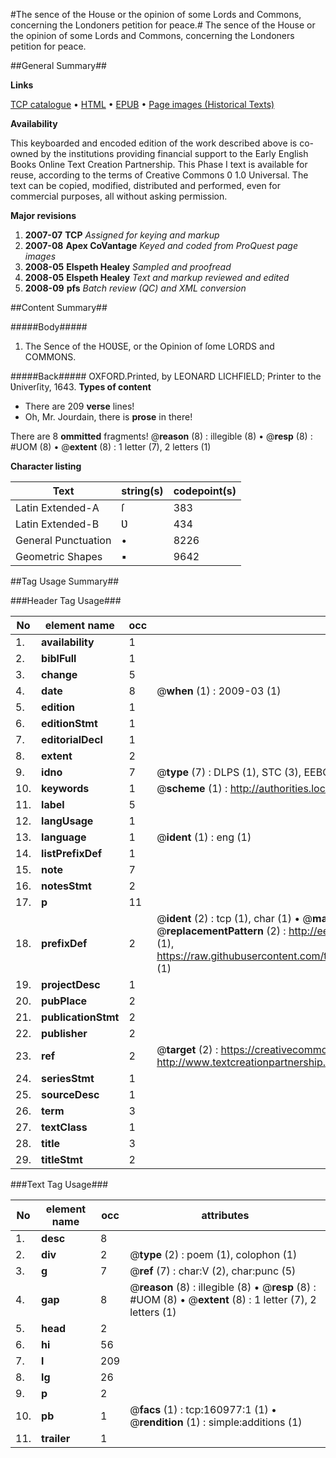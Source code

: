 #The sence of the House or the opinion of some Lords and Commons, concerning the Londoners petition for peace.#
The sence of the House or the opinion of some Lords and Commons, concerning the Londoners petition for peace.

##General Summary##

**Links**

[TCP catalogue](http://www.ota.ox.ac.uk/tcp/)  • 
[HTML](http://tei.it.ox.ac.uk/tcp/Texts-HTML/free/A92/A92917.html)  • 
[EPUB](http://tei.it.ox.ac.uk/tcp/Texts-EPUB/free/A92/A92917.epub) • 
[Page images (Historical Texts)](https://data.historicaltexts.jisc.ac.uk/view?pubId=eebo-99871226e&pageId=eebo-99871226e-160977-1)

**Availability**

This keyboarded and encoded edition of the
	       work described above is co-owned by the institutions
	       providing financial support to the Early English Books
	       Online Text Creation Partnership. This Phase I text is
	       available for reuse, according to the terms of Creative
	       Commons 0 1.0 Universal. The text can be copied,
	       modified, distributed and performed, even for
	       commercial purposes, all without asking permission.

**Major revisions**

1. __2007-07__ __TCP__ *Assigned for keying and markup*
1. __2007-08__ __Apex CoVantage__ *Keyed and coded from ProQuest page images*
1. __2008-05__ __Elspeth Healey__ *Sampled and proofread*
1. __2008-05__ __Elspeth Healey__ *Text and markup reviewed and edited*
1. __2008-09__ __pfs__ *Batch review (QC) and XML conversion*

##Content Summary##

#####Body#####

1. The Sence of the HOƲSE, or the Opinion of ſome LORDS and COMMONS.

#####Back#####
OXFORD.Printed, by LEONARD LICHFIELD; Printer to the Ʋniverſity, 1643.
**Types of content**

  * There are 209 **verse** lines!
  * Oh, Mr. Jourdain, there is **prose** in there!

There are 8 **ommitted** fragments! 
 @__reason__ (8) : illegible (8)  •  @__resp__ (8) : #UOM (8)  •  @__extent__ (8) : 1 letter (7), 2 letters (1)

**Character listing**


|Text|string(s)|codepoint(s)|
|---|---|---|
|Latin Extended-A|ſ|383|
|Latin Extended-B|Ʋ|434|
|General Punctuation|•|8226|
|Geometric Shapes|▪|9642|

##Tag Usage Summary##

###Header Tag Usage###

|No|element name|occ|attributes|
|---|---|---|---|
|1.|__availability__|1||
|2.|__biblFull__|1||
|3.|__change__|5||
|4.|__date__|8| @__when__ (1) : 2009-03 (1)|
|5.|__edition__|1||
|6.|__editionStmt__|1||
|7.|__editorialDecl__|1||
|8.|__extent__|2||
|9.|__idno__|7| @__type__ (7) : DLPS (1), STC (3), EEBO-CITATION (1), PROQUEST (1), VID (1)|
|10.|__keywords__|1| @__scheme__ (1) : http://authorities.loc.gov/ (1)|
|11.|__label__|5||
|12.|__langUsage__|1||
|13.|__language__|1| @__ident__ (1) : eng (1)|
|14.|__listPrefixDef__|1||
|15.|__note__|7||
|16.|__notesStmt__|2||
|17.|__p__|11||
|18.|__prefixDef__|2| @__ident__ (2) : tcp (1), char (1)  •  @__matchPattern__ (2) : ([0-9\-]+):([0-9IVX]+) (1), (.+) (1)  •  @__replacementPattern__ (2) : http://eebo.chadwyck.com/downloadtiff?vid=$1&page=$2 (1), https://raw.githubusercontent.com/textcreationpartnership/Texts/master/tcpchars.xml#$1 (1)|
|19.|__projectDesc__|1||
|20.|__pubPlace__|2||
|21.|__publicationStmt__|2||
|22.|__publisher__|2||
|23.|__ref__|2| @__target__ (2) : https://creativecommons.org/publicdomain/zero/1.0/ (1), http://www.textcreationpartnership.org/docs/. (1)|
|24.|__seriesStmt__|1||
|25.|__sourceDesc__|1||
|26.|__term__|3||
|27.|__textClass__|1||
|28.|__title__|3||
|29.|__titleStmt__|2||


###Text Tag Usage###

|No|element name|occ|attributes|
|---|---|---|---|
|1.|__desc__|8||
|2.|__div__|2| @__type__ (2) : poem (1), colophon (1)|
|3.|__g__|7| @__ref__ (7) : char:V (2), char:punc (5)|
|4.|__gap__|8| @__reason__ (8) : illegible (8)  •  @__resp__ (8) : #UOM (8)  •  @__extent__ (8) : 1 letter (7), 2 letters (1)|
|5.|__head__|2||
|6.|__hi__|56||
|7.|__l__|209||
|8.|__lg__|26||
|9.|__p__|2||
|10.|__pb__|1| @__facs__ (1) : tcp:160977:1 (1)  •  @__rendition__ (1) : simple:additions (1)|
|11.|__trailer__|1||
